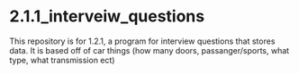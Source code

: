 # 2.1.1_interveiw_questions
This repository is for 1.2.1, a program for interview questions that stores data. It is based off of car things (how many doors, passanger/sports, what type, what transmission ect)
